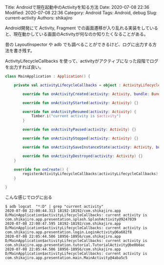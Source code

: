 Title: Androidで現在起動中のActivityを知る方法
Date: 2020-07-08 22:36
Modified: 2020-07-08 22:36
Category: Android
Tags: Android, debug
Slug: current-activity
Authors: shikajiro

Android開発にて Activity, Fragment での画面遷移が入り乱れる実装をしていると、現在動かしている画面のActivityが何なのか知りたくなることがある。

昔の LayoutInspector や adb でも調べることができるけど、ログに出力する方法を書き残す。

ActivityLifecycleCallbacks を使って、activityがアクティブになった段階でログを出力すれば良い。

```kotlin
class MainApplication : Application() {

    private val activityLifecycleCallbacks = object : ActivityLifecycleCallbacks {

        override fun onActivityCreated(activity: Activity, bundle: Bundle?) {}

        override fun onActivityStarted(activity: Activity) {}

        override fun onActivityResumed(activity: Activity) {
            Timber.i("current activity is $activity")
        }

        override fun onActivityPaused(activity: Activity) {}

        override fun onActivityStopped(activity: Activity) {}

        override fun onActivitySaveInstanceState(activity: Activity, bundle: Bundle?) {}

        override fun onActivityDestroyed(activity: Activity) {}
    }

    override fun onCreate() {
        registerActivityLifecycleCallbacks(activityLifecycleCallbacks)
    }

}
```

こんな感じでログに出る
```shell
$ adb logcat  "*:D" | grep "current activity"
2020-07-08 22:00:44.313 18192-18192/com.shikajiro.app D/MainApplication$activityLifecycleCallbacks: current activity is com.shikajiro.app.presentation.splash.SplashActivity@9247039
2020-07-08 22:00:47.595 18192-18192/com.shikajiro.app D/MainApplication$activityLifecycleCallbacks: current activity is com.shikajiro.app.presentation.login.LoginActivity@6a682f8
2020-07-08 22:05:44.506 18956-18956/com.shikajiro.app D/MainApplication$activityLifecycleCallbacks: current activity is com.shikajiro.app.presentation.tutorial.TutorialActivity@be0b6ac
2020-07-08 22:05:44.506 18956-18956/com.shikajiro.app D/MainApplication$activityLifecycleCallbacks: current activity is com.shikajiro.app.presentation.main.MainActivity@4aba5c5
```